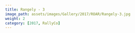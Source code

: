 ```yaml
---
title: Rangely - 3
image_path: assets/images/Gallery/2017/ROAR/Rangely-3.jpg
weight: 2
category: [2017, RallyCo]
---
```

